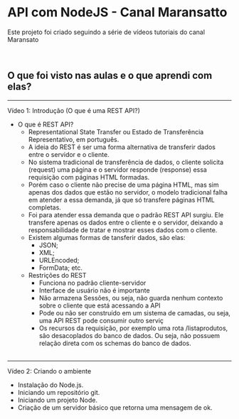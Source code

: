 # API com NodeJS - Canal Maransatto

Este projeto foi criado seguindo a série de vídeos tutoriais do canal Maransato

<br>

## O que foi visto nas aulas e o que aprendi com elas?

<hr/>

Vídeo 1: Introdução (O que é uma REST API?)<br>
* O que é REST API?
    * Representational State Transfer ou Estado de Transferência Representativo, em português.
    * A ideia do REST é ser uma forma alternativa de transferir dados entre o servidor e o cliente.
    * No sistema tradicional de transferência de dados, o cliente solicita (request) uma página e o servidor responde (response) essa requisição com páginas HTML formadas.
    * Porém caso o cliente não precise de uma página HTML, mas sim apenas dos dados que estão no servidor, o modelo tradicional falha em atender a essa demanda, já que só transfere páginas HTML completas.
    * Foi para atender essa demanda que o padrão REST API surgiu. Ele transfere apenas os dados entre o cliente e o servidor, deixando a responsabilidade de tratar e mostrar esses dados com o cliente.
    * Existem algumas formas de tansferir dados, são elas:
        * JSON;
        * XML;
        * URLEncoded;
        * FormData; etc.
    * Restrições do REST
        * Funciona no padrão cliente-servidor
        * Interface de usuário não é importante
        * Não armazena Sessões, ou seja, não guarda nenhum contexto sobre o cliente que está acessando a API
        * Pode ou não ser construído em um sistema de camadas, ou seja, uma API REST pode consumir outro serviç
        * Os recursos da requisição, por exemplo uma rota /listaprodutos, são desacoplados do banco de dados. Ou seja, não possuem relação direta com os schemas do banco de dados.<br><br>

<hr/>

Vídeo 2: Criando o ambiente
* Instalação do Node.js.
* Iniciando um repositório git.
* Iniciando um projeto Node.
* Criação de um servidor básico que retorna uma mensagem de ok.
